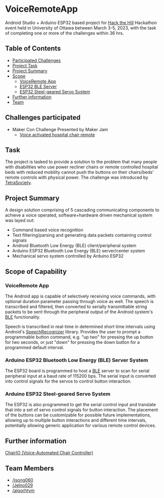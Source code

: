 # VoiceRemoteApp 

Android Studio + Arduino ESP32 based project for [Hack the Hill](https://tracker.hackthehill.com/resources) Hackathon event held in University of Ottawa between March 3-5, 2023, with the task of completing one or more of the challenges within 36 hrs. 

## Table of Contents
- [Participated Challenges](#challenges)
- [Project Task](#task)
- [Project Summary](#summary)
- [Scope](#scope)
  - [VoiceRemote App](#app)
  - [ESP32 BLE Server](#ble)
  - [ESP32 Steel-geared Servo System](#servo)
- [Further information](#info)
- [Team](#team)


## Challenges participated <a name = "challenges"></a>
- Maker Con Challenge Presented by Maker Jam
  - [Voice activated hospital chair remote](https://makerepo.com/project_proposals/350.makercon-voice-activated-chair-remote)

## Task <a name = "task"></a>

The project is tasked to provide a solution to the problem that many people with disabilities who use power recliner chairs or remote controlled hospital beds with reduced mobility cannot push the buttons on their chairs/beds' remote controls with physical power. The challenge was introduced by [TetraSociety](https://makerepo.com/project_proposals/350.makercon-voice-activated-chair-remote).


## Project Summary <a name = "summary"></a>

A design solution comprising of 5 cascading communicating components to achieve a voice operated, software+hardware driven mechanical system was layed out:

- Command based voice recognition
- Text filtering/parsing and generating data packets containing control signals 
- Android Bluetooth Low Energy (BLE) client/peripheral system 
- Arduino ESP32 Bluetooth Low Energy (BLE) server/center system
- Mechanical servo system controlled by Arduino ESP32 

## Scope of Capability <a name = "scope"></a>

### VoiceRemote App <a name = "app"></a>

The Android app is capable of selectively receiving voice commands, with optional duration parameter passing through voice as well. The speech is transcribed and filtered, then converted to serially transmittable string packets to be sent through the peripheral output of the Android system's [BLE](https://developer.android.com/guide/topics/connectivity/bluetooth/ble-overview) functionality. 

Speech is transcribed in real-time in determined short time intervals using Android's [SpeechRecognizer](https://developer.android.com/reference/android/speech/SpeechRecognizer) library. Provides the user to prompt a programmable button command, e.g. "up two" for pressing the up button for two seconds, or just "down" for pressing the down button for a programmed default interval. 

### Arduino ESP32 Bluetooth Low Energy (BLE) Server System <a name = "ble"></a>

The ESP32 board is programmed to host a [BLE](https://docs.espressif.com/projects/esp-idf/en/latest/esp32/api-reference/bluetooth/index.html) server to scan for serial peripheral input at a baud rate of 115200 bps. The serial input is converted into control signals for the servos to control button interaction. 

### Arduino ESP32 Steel-geared Servo System <a name = "servo"></a>

The ESP32 is also programmed to get the serial control input and translate that into a set of servo control signals for button interaction. The placement of the buttons can be customizable for possible future implementations, allowing up to multiple button interactions and different time intervals, potentially allowing generic application for various remote control devices. 

## Further information <a name = "team"></a>
[ChairIO (Voice-Automated Chair Controller)](https://devpost.com/software/chairio-voice-automated-chair-controller)


## Team Members <a name = "team"></a>
- [/jsong060](https://github.com/jsong060) 
- [/Jelno029](https://github.com/Jelno029)
- [/algorhtym](https://github.com/algorhtym)





